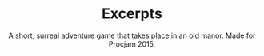---
layout: default
title: Excerpts
subtitle: A short, surreal adventure game that takes place in an old manor. Made for Procjam 2015.
type: game
---